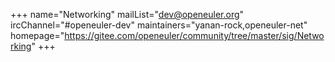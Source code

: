 +++
name="Networking"
mailList="dev@openeuler.org"
ircChannel="#openeuler-dev"
maintainers="yanan-rock,openeuler-net"
homepage="https://gitee.com/openeuler/community/tree/master/sig/Networking"
+++
